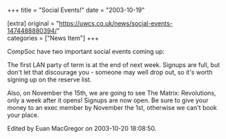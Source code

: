 +++
title = "Social Events!"
date = "2003-10-19"

[extra]
original = "https://uwcs.co.uk/news/social-events-1474488880394/"    
categories = ["News Item"]
+++

CompSoc have two important social events coming up:

The first LAN party of term is at the end of next week. Signups are full, but don't let that discourage you - someone may well drop out, so it's worth signing up on the reserve list.

Also, on November the 15th, we are going to see The Matrix: Revolutions, only a week after it opens\! Signups are now open. Be sure to give your money to an exec member by November the 1st, otherwise we can't book your place.

Edited by Euan MacGregor on 2003-10-20 18:08:50.

